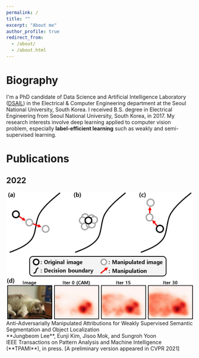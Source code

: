 ```yaml
---
permalink: /
title: ""
excerpt: "About me"
author_profile: true
redirect_from: 
  - /about/
  - /about.html
---
```


Biography
======
I'm a PhD candidate of Data Science and Artificial Intelligence Laboratory ([DSAIL](http://dsail.snu.ac.kr/)) in the Electrical & Computer Engineering department at the Seoul National University, South Korea. I received B.S. degree in Electrical Engineering from Seoul National University, South Korea, in 2017. My research interests involve deep learning applied to computer vision problem, especially **label-efficient learning** such as weakly and semi-supervised learning.


Publications
======

## 2022

<img style="float: right;" src="_publications/AdvCAM_teaser.jpg">
Anti-Adversarially Manipulated Attributions for Weakly Supervised Semantic Segmentation and Object Localization <br />
**Jungbeom Lee**, Eunji Kim, Jisoo Mok, and Sungroh Yoon <br />
IEEE Transactions on Pattern Analysis and Machine Intelligence (**TPAMI**), in press. [A preliminary version appeared in CVPR 2021]
